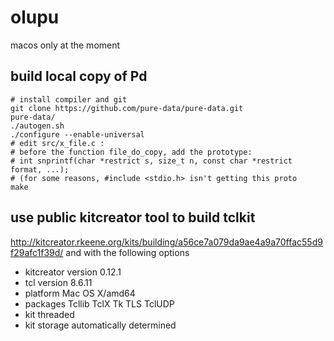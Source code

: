# olupu
macos only at the moment

## build local copy of Pd
```
# install compiler and git
git clone https://github.com/pure-data/pure-data.git
pure-data/
./autogen.sh 
./configure --enable-universal
# edit src/x_file.c :
# before the function file_do_copy, add the prototype:
# int snprintf(char *restrict s, size_t n, const char *restrict format, ...);
# (for some reasons, #include <stdio.h> isn't getting this proto
make
```

## use public kitcreator tool to build tclkit
http://kitcreator.rkeene.org/kits/building/a56ce7a079da9ae4a9a70ffac55d9f29afc1f39d/
and with the following options
* kitcreator version 0.12.1
* tcl version 8.6.11
* platform Mac OS X/amd64
* packages Tcllib TclX Tk TLS TclUDP
* kit threaded
* kit storage automatically determined
